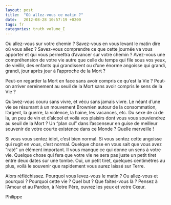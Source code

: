 ```yaml
---
layout: post
title:  "Où allez-vous ce matin ?"
date:   2012-08-28 10:57:19 +0200
tags: fr
categories: truth volume_I
---
```

Où allez-vous sur votre chemin ? Savez-vous en vous levant le matin dire où vous allez ? Savez-vous comprendre ce que cette journée va vous apporter et qui vous permettra d’avancer sur votre chemin ? Avez-vous une compréhension de votre vie autre que celle du temps qui file sous vos yeux, de vieillir, des enfants qui grandissent ou d’une énorme angoisse qui grandi, grandi, jour après jour à l’approche de la Mort ?

Peut-on regarder la Mort en face sans avoir compris ce qu’est la Vie ? Peut-on arriver sereinement au seuil de la Mort sans avoir compris le sens de la Vie ?

Qu’avez-vous couru sans vivre, et vécu sans jamais vivre. Le néant d’une vie se résumant à un mouvement Brownien autour de la consommation, l’argent, la guerre, la violence, la haine, les vacances, etc. Du sexe de ci de la, un peu de vin et d’alcool et voilà vos plaisirs dont vous vous souviendrez au seuil de la Mort ? Un “plan cul” dans l’ascenseur en guise de meilleur souvenir de votre courte existence dans ce Monde ? Quelle merveille !

Si vous vous sentez idiot, c’est bien normal. Si vous sentez cette angoisse qui rugit en vous, c’est normal. Quelque chose en vous sait que vous avez “raté” un élément important. Il vous manque ce qui donne un sens à votre vie. Quelque chose qui fera que votre vie ne sera pas juste un petit tiret entre deux dates sur une tombe. Oui, un petit tiret, quelques centimètres au plus, voilà le souvenir que rapidement vous aurez laissé sur Terre.

Alors réfléchissez. Pourquoi vous levez-vous le matin ? Ou allez-vous et pourquoi ? Pourquoi cette vie ? Quel but ? Que faites-vous là ? Pensez à l’Amour et au Pardon, à Notre Père, ouvrez les yeux et votre Cœur.

Philippe


